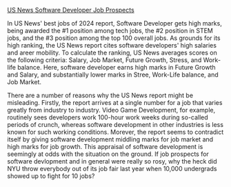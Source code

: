 [US News Software Developer Job Prospects](https://money.usnews.com/careers/best-jobs/software-developer#:~:text=The%20Bureau%20of%20Labor%20Statistics,410%2C400%20jobs%20should%20open%20up.&text=Software%20developers%20invent%20the%20technologies%20we%20sometimes%20take%20for%20granted.,-For%20instance%2C%20that)

In US News' best jobs of 2024 report, Software Developer gets high marks, being awarded the #1 position among tech jobs, the #2 position in STEM jobs, and the #3 position among the top 100 overall jobs. As grounds for its high ranking, the US News report cites software developers' high salaries and areer mobility. To calculate the ranking, US News averages scores on the following criteria: Salary, Job Market, Future Growth, Stress, and Work-life balance. Here, software developer earns high marks in Future Growth and Salary, and substantially lower marks in Stree, Work-Life balance, and Job Market. 

There are a number of reasons why the US News report might be misleading. Firstly, the report arrives at a single number for a job that varies greatly from industry to industry. Video Game Development, for example, routinely sees developers work 100-hour work weeks during so-called periods of crunch, whereas software development in other industries is less known for such working conditions. Morever, the report seems to contradict itself by giving software development middling marks for job market and high marks for job growth. This appraisal of software development is seemingly at odds with the situation on the ground. If job prospects for software devlopment and in general were really so rosy, why the heck did NYU throw everybody out of its job fair last year when 10,000 undergrads showed up to fight for 10 jobs?

